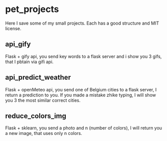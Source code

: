 # pet_projects
Here I save some of my small projects. Each has a good structure and MIT license.

## api_gify
Flask + gify api, you send key words to a flask server and i show you 3 gifs, that I pbtain via gifi api.

## api_predict_weather
Flask + openMeteo api, you send one of Belgium cities to a flask server, I return a prediction to you. If you made a mistake zhike typing, I will show you 3 the most similar correct cities.

## reduce_colors_img
Flask + sklearn, you send a photo and n (number of colors), I will return you a new image, that uses only n colors. 

